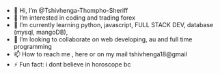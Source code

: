 - 👋 Hi, I’m @Tshivhenga-Thompho-Sheriff
- 👀 I’m interested in coding and trading forex
- 🌱 I’m currently learning python, javascript, FULL STACK DEV, database (mysql, mangoDB),
- 💞️ I’m looking to collaborate on web developing, au and full time programming 
- 📫 How to reach me , here or on my mail tshivhenga18@gmail
- ⚡ Fun fact: i dont believe in horoscope bc

<!---
trollpy/trollpy is a ✨ special ✨ repository because its `README.md` (this file) appears on your GitHub profile.
You can click the Preview link to take a look at your changes.
--->

